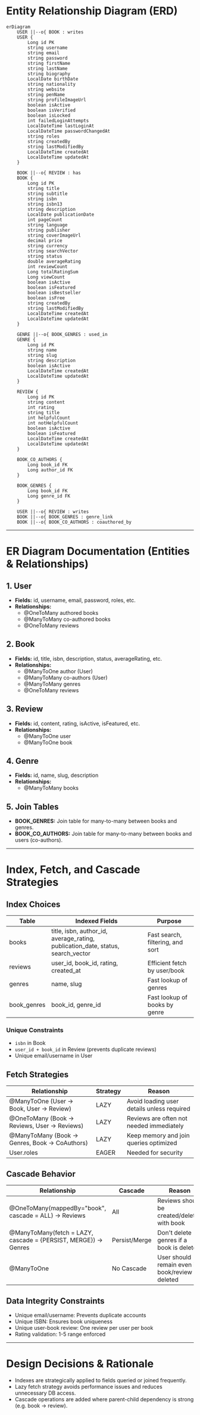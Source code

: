 # Entity Relationship Diagram (ERD)

```mermaid
erDiagram
    USER ||--o{ BOOK : writes
    USER {
        Long id PK
        string username
        string email
        string password
        string firstName
        string lastName
        string biography
        LocalDate birthDate
        string nationality
        string website
        string penName
        string profileImageUrl
        boolean isActive
        boolean isVerified
        boolean isLocked
        int failedLoginAttempts
        LocalDateTime lastLoginAt
        LocalDateTime passwordChangedAt
        string roles
        string createdBy
        string lastModifiedBy
        LocalDateTime createdAt
        LocalDateTime updatedAt
    }
    
    BOOK ||--o{ REVIEW : has
    BOOK {
        Long id PK
        string title
        string subtitle
        string isbn
        string isbn13
        string description
        LocalDate publicationDate
        int pageCount
        string language
        string publisher
        string coverImageUrl
        decimal price
        string currency
        string searchVector
        string status
        double averageRating
        int reviewCount
        Long totalRatingSum
        Long viewCount
        boolean isActive
        boolean isFeatured
        boolean isBestseller
        boolean isFree
        string createdBy
        string lastModifiedBy
        LocalDateTime createdAt
        LocalDateTime updatedAt
    }
    
    GENRE ||--o{ BOOK_GENRES : used_in
    GENRE {
        Long id PK
        string name
        string slug
        string description
        boolean isActive
        LocalDateTime createdAt
        LocalDateTime updatedAt
    }
    
    REVIEW {
        Long id PK
        string content
        int rating
        string title
        int helpfulCount
        int notHelpfulCount
        boolean isActive
        boolean isFeatured
        LocalDateTime createdAt
        LocalDateTime updatedAt
    }
    
    BOOK_CO_AUTHORS {
        Long book_id FK
        Long author_id FK
    }
    
    BOOK_GENRES {
        Long book_id FK
        Long genre_id FK
    }
    
    USER ||--o{ REVIEW : writes
    BOOK ||--o{ BOOK_GENRES : genre_link
    BOOK ||--o{ BOOK_CO_AUTHORS : coauthored_by
```

---

# ER Diagram Documentation (Entities & Relationships)

## 1. User
- **Fields:** id, username, email, password, roles, etc.
- **Relationships:**
  - @OneToMany authored books
  - @ManyToMany co-authored books
  - @OneToMany reviews

## 2. Book
- **Fields:** id, title, isbn, description, status, averageRating, etc.
- **Relationships:**
  - @ManyToOne author (User)
  - @ManyToMany co-authors (User)
  - @ManyToMany genres
  - @OneToMany reviews

## 3. Review
- **Fields:** id, content, rating, isActive, isFeatured, etc.
- **Relationships:**
  - @ManyToOne user
  - @ManyToOne book

## 4. Genre
- **Fields:** id, name, slug, description
- **Relationships:**
  - @ManyToMany books

## 5. Join Tables
- **BOOK_GENRES:** Join table for many-to-many between books and genres.
- **BOOK_CO_AUTHORS:** Join table for many-to-many between books and users (co-authors).

---

# Index, Fetch, and Cascade Strategies

## Index Choices
| Table              | Indexed Fields                                      | Purpose                                 |
|--------------------|----------------------------------------------------|-----------------------------------------|
| books              | title, isbn, author_id, average_rating, publication_date, status, search_vector | Fast search, filtering, and sort        |
| reviews            | user_id, book_id, rating, created_at                | Efficient fetch by user/book            |
| genres             | name, slug                                         | Fast lookup of genres                   |
| book_genres        | book_id, genre_id                                  | Fast lookup of books by genre           |

### Unique Constraints
- `isbn` in Book
- `user_id + book_id` in Review (prevents duplicate reviews)
- Unique email/username in User

## Fetch Strategies
| Relationship                                 | Strategy | Reason                                      |
|----------------------------------------------|----------|---------------------------------------------|
| @ManyToOne (User → Book, User → Review)      | LAZY     | Avoid loading user details unless required  |
| @OneToMany (Book → Reviews, User → Reviews)  | LAZY     | Reviews are often not needed immediately    |
| @ManyToMany (Book → Genres, Book → CoAuthors)| LAZY     | Keep memory and join queries optimized      |
| User.roles                                   | EAGER    | Needed for security                         |

## Cascade Behavior
| Relationship                                              | Cascade         | Reason                                         |
|----------------------------------------------------------|-----------------|------------------------------------------------|
| @OneToMany(mappedBy="book", cascade = ALL) → Reviews    | All             | Reviews should be created/deleted with book    |
| @ManyToMany(fetch = LAZY, cascade = {PERSIST, MERGE}) → Genres | Persist/Merge | Don't delete genres if a book is deleted   |
| @ManyToOne                                              | No Cascade      | User should remain even if book/review is deleted |

## Data Integrity Constraints
- Unique email/username: Prevents duplicate accounts
- Unique ISBN: Ensures book uniqueness
- Unique user-book review: One review per user per book
- Rating validation: 1-5 range enforced

---

# Design Decisions & Rationale
- Indexes are strategically applied to fields queried or joined frequently.
- Lazy fetch strategy avoids performance issues and reduces unnecessary DB access.
- Cascade operations are added where parent-child dependency is strong (e.g. book → review). 


